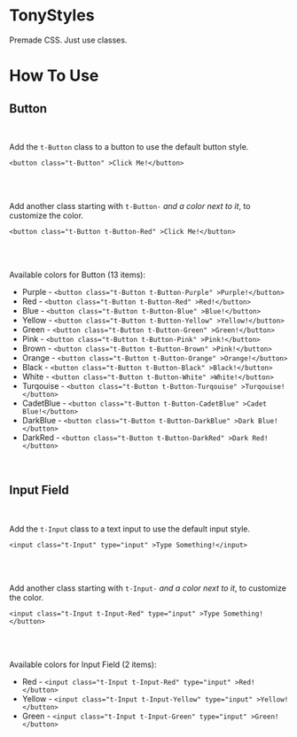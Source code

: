 # TonyStyles
Premade CSS. Just use classes.

# How To Use

## Button

<br>

Add the `t-Button` class to a button to use the default button style.

`<button class="t-Button" >Click Me!</button>`

<br><br>

Add another class starting with `t-Button-` _and a color next to it_, to customize the color.

`<button class="t-Button t-Button-Red" >Click Me!</button>`

<br><br>

Available colors for Button (13 items):

* Purple  - `<button class="t-Button t-Button-Purple" >Purple!</button>`
* Red     - `<button class="t-Button t-Button-Red" >Red!</button>`
* Blue    - `<button class="t-Button t-Button-Blue" >Blue!</button>`
* Yellow  - `<button class="t-Button t-Button-Yellow" >Yellow!</button>`
* Green   - `<button class="t-Button t-Button-Green" >Green!</button>`
* Pink   - `<button class="t-Button t-Button-Pink" >Pink!</button>`
* Brown   - `<button class="t-Button t-Button-Brown" >Pink!</button>`
* Orange - `<button class="t-Button t-Button-Orange" >Orange!</button>`
* Black - `<button class="t-Button t-Button-Black" >Black!</button>`
* White - `<button class="t-Button t-Button-White" >White!</button>`
* Turqouise - `<button class="t-Button t-Button-Turqouise" >Turqouise!</button>`
* CadetBlue - `<button class="t-Button t-Button-CadetBlue" >Cadet Blue!</button>`
* DarkBlue - `<button class="t-Button t-Button-DarkBlue" >Dark Blue!</button>`
* DarkRed - `<button class="t-Button t-Button-DarkRed" >Dark Red!</button>`

<br>

## Input Field

<br>

Add the `t-Input` class to a text input to use the default input style.

`<input class="t-Input" type="input" >Type Something!</input>`

<br><br>

Add another class starting with `t-Input-` _and a color next to it_, to customize the color.

`<input class="t-Input t-Input-Red" type="input" >Type Something!</button>`

<br><br>

Available colors for Input Field (2 items):

* Red     - `<input class="t-Input t-Input-Red" type="input" >Red!</button>`
* Yellow  - `<input class="t-Input t-Input-Yellow" type="input" >Yellow!</button>`
* Green - `<input class="t-Input t-Input-Green" type="input" >Green!</button>`
